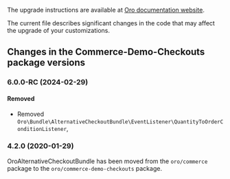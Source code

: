 The upgrade instructions are available at [Oro documentation website](https://doc.oroinc.com/master/backend/setup/upgrade-to-new-version/).

The current file describes significant changes in the code that may affect the upgrade of your customizations.

## Changes in the Commerce-Demo-Checkouts package versions

### 6.0.0-RC (2024-02-29)

#### Removed
* Removed `Oro\Bundle\AlternativeCheckoutBundle\EventListener\QuantityToOrderConditionListener`,

### 4.2.0 (2020-01-29)

OroAlternativeCheckoutBundle has been moved from the `oro/commerce` package to the `oro/commerce-demo-checkouts` package.
